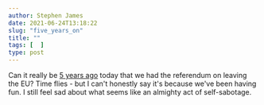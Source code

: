 ```yaml
---
author: Stephen James
date: 2021-06-24T13:18:22
slug: "five_years_on"
title: ""
tags: [  ]
type: post
---
```

Can it really be [5 years ago](https://www.theguardian.com/politics/2016/jun/24/britain-votes-for-brexit-eu-referendum-david-cameron) today that we had the referendum on leaving the EU? Time flies - but I can't honestly say it's because we've been having fun. I still feel sad about what seems like an almighty act of self-sabotage. 
